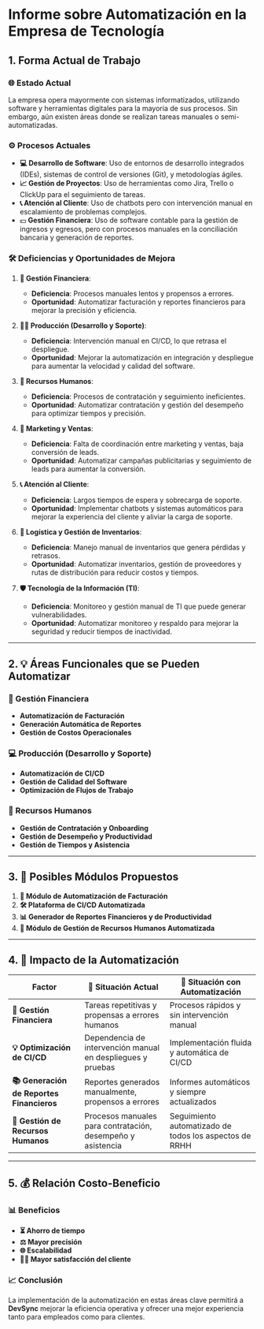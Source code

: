 # Informe sobre Automatización en la Empresa de Tecnología

## 1. Forma Actual de Trabajo

### 🌐 Estado Actual

La empresa opera mayormente con sistemas informatizados, utilizando software y herramientas digitales para la mayoría de sus procesos. Sin embargo, aún existen áreas donde se realizan tareas manuales o semi-automatizadas.

### ⚙️ Procesos Actuales

- **💻 Desarrollo de Software**: Uso de entornos de desarrollo integrados (IDEs), sistemas de control de versiones (Git), y metodologías ágiles.
- **📈 Gestión de Proyectos**: Uso de herramientas como Jira, Trello o ClickUp para el seguimiento de tareas.
- **📞 Atención al Cliente**: Uso de chatbots pero con intervención manual en escalamiento de problemas complejos.
- 💵 **Gestión Financiera**: Uso de software contable para la gestión de ingresos y egresos, pero con procesos manuales en la conciliación bancaria y generación de reportes.

### 🛠️ Deficiencias y Oportunidades de Mejora

1. **💼 Gestión Financiera**:
    - **Deficiencia**: Procesos manuales lentos y propensos a errores.
    - **Oportunidad**: Automatizar facturación y reportes financieros para mejorar la precisión y eficiencia.
    
2. **👨‍💻 Producción (Desarrollo y Soporte)**:
    - **Deficiencia**: Intervención manual en CI/CD, lo que retrasa el despliegue.
    - **Oportunidad**: Mejorar la automatización en integración y despliegue para aumentar la velocidad y calidad del software.
    
3. **💼 Recursos Humanos**:
    - **Deficiencia**: Procesos de contratación y seguimiento ineficientes.
    - **Oportunidad**: Automatizar contratación y gestión del desempeño para optimizar tiempos y precisión.
    
4. **🌟 Marketing y Ventas**:
    - **Deficiencia**: Falta de coordinación entre marketing y ventas, baja conversión de leads.
    - **Oportunidad**: Automatizar campañas publicitarias y seguimiento de leads para aumentar la conversión.

5. **📞 Atención al Cliente**:
    - **Deficiencia**: Largos tiempos de espera y sobrecarga de soporte.
    - **Oportunidad**: Implementar chatbots y sistemas automáticos para mejorar la experiencia del cliente y aliviar la carga de soporte.

6. **🛒 Logística y Gestión de Inventarios**:
    - **Deficiencia**: Manejo manual de inventarios que genera pérdidas y retrasos.
    - **Oportunidad**: Automatizar inventarios, gestión de proveedores y rutas de distribución para reducir costos y tiempos.

7. **🛡️ Tecnología de la Información (TI)**:
    - **Deficiencia**: Monitoreo y gestión manual de TI que puede generar vulnerabilidades.
    - **Oportunidad**: Automatizar monitoreo y respaldo para mejorar la seguridad y reducir tiempos de inactividad.

---

## 2. 💡 Áreas Funcionales que se Pueden Automatizar

### 💼 Gestión Financiera

- **Automatización de Facturación**
- **Generación Automática de Reportes**
- **Gestión de Costos Operacionales**

### 💻 Producción (Desarrollo y Soporte)

- **Automatización de CI/CD**
- **Gestión de Calidad del Software**
- **Optimización de Flujos de Trabajo**

### 💼 Recursos Humanos

- **Gestión de Contratación y Onboarding**
- **Gestión de Desempeño y Productividad**
- **Gestión de Tiempos y Asistencia**

---

## 3. 🔄 Posibles Módulos Propuestos

1. **💸 Módulo de Automatización de Facturación**
2. **🛠️ Plataforma de CI/CD Automatizada**
3. **📊 Generador de Reportes Financieros y de Productividad**
4. **💼 Módulo de Gestión de Recursos Humanos Automatizada**

---

## 4. 🔧 Impacto de la Automatización

|Factor|🏢 Situación Actual|🌟 Situación con Automatización|
|---|---|---|
|**💼 Gestión Financiera**|Tareas repetitivas y propensas a errores humanos|Procesos rápidos y sin intervención manual|
|**💡 Optimización de CI/CD**|Dependencia de intervención manual en despliegues y pruebas|Implementación fluida y automática de CI/CD|
|**📚 Generación de Reportes Financieros**|Reportes generados manualmente, propensos a errores|Informes automáticos y siempre actualizados|
|**💼 Gestión de Recursos Humanos**|Procesos manuales para contratación, desempeño y asistencia|Seguimiento automatizado de todos los aspectos de RRHH|

---

## 5. 💰 Relación Costo-Beneficio

### 📊 Beneficios

- **⏳ Ahorro de tiempo**
- **⚖️ Mayor precisión**
- **🌐 Escalabilidad**
- **👨‍👧 Mayor satisfacción del cliente**

### 📈 Conclusión

La implementación de la automatización en estas áreas clave permitirá a **DevSync** mejorar la eficiencia operativa y ofrecer una mejor experiencia tanto para empleados como para clientes.